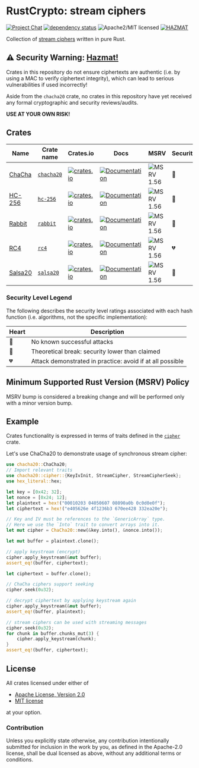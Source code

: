 # RustCrypto: stream ciphers

[![Project Chat][chat-image]][chat-link]
[![dependency status][deps-image]][deps-link]
![Apache2/MIT licensed][license-image]
[![HAZMAT][hazmat-image]][hazmat-link]

Collection of [stream ciphers] written in pure Rust.

## ⚠️ Security Warning: [Hazmat!][hazmat-link]

Crates in this repository do not ensure ciphertexts are authentic (i.e. by
using a MAC to verify ciphertext integrity), which can lead to serious
vulnerabilities if used incorrectly!

Aside from the `chacha20` crate, no crates in this repository have yet
received any formal cryptographic and security reviews/audits.

**USE AT YOUR OWN RISK!**

## Crates
| Name     | Crate name | Crates.io | Docs | MSRV | Security |
|----------|------------|-----------|------|------|----------|
| [ChaCha] | [`chacha20`] | [![crates.io](https://img.shields.io/crates/v/chacha20.svg)](https://crates.io/crates/chacha20) | [![Documentation](https://docs.rs/chacha20/badge.svg)](https://docs.rs/chacha20) | ![MSRV 1.56][msrv-1.56] | 💚 |
| [HC-256] | [`hc-256`]   | [![crates.io](https://img.shields.io/crates/v/hc-256.svg)](https://crates.io/crates/hc-256) | [![Documentation](https://docs.rs/hc-256/badge.svg)](https://docs.rs/hc-256) | ![MSRV 1.56][msrv-1.56] | 💛 |
| [Rabbit] | [`rabbit`]  | [![crates.io](https://img.shields.io/crates/v/rabbit.svg)](https://crates.io/crates/rabbit) | [![Documentation](https://docs.rs/rabbit/badge.svg)](https://docs.rs/rabbit) | ![MSRV 1.56][msrv-1.56] | 💛 |
| [RC4]    | [`rc4`]  | [![crates.io](https://img.shields.io/crates/v/rc4.svg)](https://crates.io/crates/rc4) | [![Documentation](https://docs.rs/rc4/badge.svg)](https://docs.rs/rc4) | ![MSRV 1.56][msrv-1.56] | 💔 |
| [Salsa20] | [`salsa20`]  | [![crates.io](https://img.shields.io/crates/v/salsa20.svg)](https://crates.io/crates/salsa20) | [![Documentation](https://docs.rs/salsa20/badge.svg)](https://docs.rs/salsa20) | ![MSRV 1.56][msrv-1.56] | 💚 |

### Security Level Legend

The following describes the security level ratings associated with each hash function (i.e. algorithms, not the specific implementation):

| Heart          | Description |
|----------------|-------------|
| :green_heart:  | No known successful attacks |
| :yellow_heart: | Theoretical break: security lower than claimed |
| :broken_heart: | Attack demonstrated in practice: avoid if at all possible |

## Minimum Supported Rust Version (MSRV) Policy

MSRV bump is considered a breaking change and will be performed only with a minor version bump.

## Example

Crates functionality is expressed in terms of traits defined in the [`cipher`] crate.

Let's use ChaCha20 to demonstrate usage of synchronous stream cipher:

```rust
use chacha20::ChaCha20;
// Import relevant traits
use chacha20::cipher::{KeyIvInit, StreamCipher, StreamCipherSeek};
use hex_literal::hex;

let key = [0x42; 32];
let nonce = [0x24; 12];
let plaintext = hex!("00010203 04050607 08090a0b 0c0d0e0f");
let ciphertext = hex!("e405626e 4f1236b3 670ee428 332ea20e");

// Key and IV must be references to the `GenericArray` type.
// Here we use the `Into` trait to convert arrays into it.
let mut cipher = ChaCha20::new(&key.into(), &nonce.into());

let mut buffer = plaintext.clone();

// apply keystream (encrypt)
cipher.apply_keystream(&mut buffer);
assert_eq!(buffer, ciphertext);

let ciphertext = buffer.clone();

// ChaCha ciphers support seeking
cipher.seek(0u32);

// decrypt ciphertext by applying keystream again
cipher.apply_keystream(&mut buffer);
assert_eq!(buffer, plaintext);

// stream ciphers can be used with streaming messages
cipher.seek(0u32);
for chunk in buffer.chunks_mut(3) {
    cipher.apply_keystream(chunk);
}
assert_eq!(buffer, ciphertext);
```

## License

All crates licensed under either of

 * [Apache License, Version 2.0](http://www.apache.org/licenses/LICENSE-2.0)
 * [MIT license](http://opensource.org/licenses/MIT)

at your option.

### Contribution

Unless you explicitly state otherwise, any contribution intentionally submitted for inclusion in the work by you, as defined in the Apache-2.0 license, shall be dual licensed as above, without any additional terms or conditions.

[//]: # (badges)

[chat-image]: https://img.shields.io/badge/zulip-join_chat-blue.svg
[chat-link]: https://rustcrypto.zulipchat.com/#narrow/stream/260049-stream-ciphers
[deps-image]: https://deps.rs/repo/github/RustCrypto/stream-ciphers/status.svg
[deps-link]: https://deps.rs/repo/github/RustCrypto/stream-ciphers
[license-image]: https://img.shields.io/badge/license-Apache2.0/MIT-blue.svg
[hazmat-image]: https://img.shields.io/badge/crypto-hazmat%E2%9A%A0-red.svg
[hazmat-link]: https://github.com/RustCrypto/meta/blob/master/HAZMAT.md
[msrv-1.56]: https://img.shields.io/badge/rustc-1.56.0+-blue.svg

[//]: # (footnotes)

[stream ciphers]: https://en.wikipedia.org/wiki/Stream_cipher
[`cipher`]: https://docs.rs/cipher

[//]: # (crates)

[`chacha20`]: ./chacha20
[`hc-256`]: ./hc-256
[`rabbit`]: ./rabbit
[`rc4`]: ./rc4
[`salsa20`]: ./salsa20

[//]: # (links)

[ChaCha]: https://en.wikipedia.org/wiki/Salsa20#ChaCha_variant
[HC-256]: https://en.wikipedia.org/wiki/HC-256
[Rabbit]: https://en.wikipedia.org/wiki/Rabbit_(cipher)
[RC4]: https://en.wikipedia.org/wiki/RC4
[Salsa20]: https://en.wikipedia.org/wiki/Salsa20
